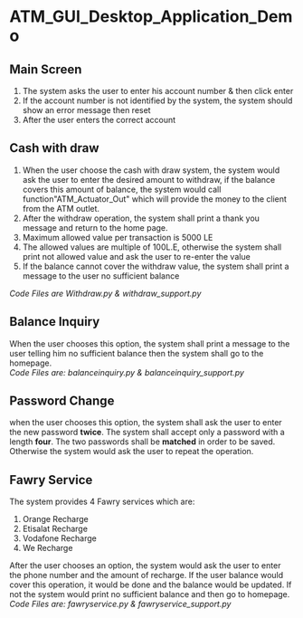 # ATM_GUI_Desktop_Application_Demo
<h2>Main Screen</h2>
<ol>
<li>The system asks the user to enter his account number & then click enter</li>
<li>If the account number is not identified by the system, the system should show an error message then reset</li>
<li>After the user enters the correct account  
</ol>
<h2>Cash with draw</h2>
<ol>
<li>When the user choose the cash with draw system, the system would ask the user to enter the desired amount to withdraw, if the balance covers this amount of balance, the system would call function"ATM_Actuator_Out" which will provide the money to the client from the ATM outlet.</li>
<li>After the withdraw operation, the system shall print a thank you message and return to the home page.</li>
<li>Maximum allowed value per transaction is 5000 LE</li>
<li>The allowed values are multiple of 100L.E, otherwise the system shall print not allowed value and ask the user to re-enter the value</li>
<li>If the balance cannot cover the withdraw value, the system shall print a message to the user no sufficient balance</li>
</ol>
<em>Code Files are Withdraw.py & withdraw_support.py</em>
<h2>Balance Inquiry</h2>
When the user chooses this option, the system shall print a message to the user telling him no sufficient balance then the system shall go to the homepage.<br/>
<em>Code Files are: balanceinquiry.py & balanceinquiry_support.py</em>
<h2>Password Change</h2>
when the user chooses this option, the system shall ask the user to enter the new password <b>twice</b>. The system shall accept only a password with a length <b>four</b>. The two passwords shall be <b>matched</b> in order to be saved. Otherwise the system would ask the user to repeat the operation.<br/>
<h2>Fawry Service</h2>
The system provides 4 Fawry services which are:<br/>
<ol>
<li>Orange Recharge</li>
<li>Etisalat Recharge</li>
<li>Vodafone Recharge</li>
<li>We Recharge</li>
</ol> 
After the user chooses an option, the system would ask the user to enter the phone number and the amount of recharge. If the user balance would cover this operation, it would be done and the balance would be updated. If not the system would print no sufficient balance and then go to homepage.<br/> 
<em>Code Files are: fawryservice.py & fawryservice_support.py</em>